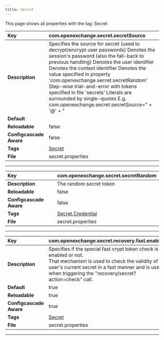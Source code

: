 ```yaml
---
title: Secret
---
```


This page shows all properties with the tag: Secret

| __Key__ | com.openexchange.secret.secretSource |
|:----------------|:--------|
| __Description__ | Specifies the source for secret (used to decrypt/encrypt user passwords) <password>    Denotes the session's password (also the fall-back to previous handling) <user-id>     Denotes the user identifier <context-id>  Denotes the context identifier <random>      Denotes the value specified in property 'com.openexchange.secret.secretRandom' <list>        Step-wise trial-and-error with tokens specified in file 'secrets' Literals are surrounded by single-quotes E.g. com.openexchange.secret.secretSource="<user-id> + '@' + <context-id>" |
| __Default__ | <password> |
| __Reloadable__ | false |
| __Configcascade Aware__ | false |
| __Tags__ | <a href="https://documentation.open-xchange.com/latest/middleware/configuration/tags/Secret.html">Secret</a> |
| __File__ | secret.properties |

---
| __Key__ | com.openexchange.secret.secretRandom |
|:----------------|:--------|
| __Description__ | The random secret token |
| __Reloadable__ | false |
| __Configcascade Aware__ | false |
| __Tags__ | <a href="https://documentation.open-xchange.com/latest/middleware/configuration/tags/Secret.html">Secret</a>,<a href="https://documentation.open-xchange.com/latest/middleware/configuration/tags/Credential.html">Credential</a> |
| __File__ | secret.properties |

---
| __Key__ | com.openexchange.secret.recovery.fast.enabled |
|:----------------|:--------|
| __Description__ | Specifies if the special fast crypt token check is enabled or not.<br>That mechanism is used to check the validity of user's current secret in a fast manner and is used when triggering the "recovery/secret?action=check" call. |
| __Default__ | true |
| __Reloadable__ | true |
| __Configcascade Aware__ | true |
| __Tags__ | <a href="https://documentation.open-xchange.com/latest/middleware/configuration/tags/Secret.html">Secret</a> |
| __File__ | secret.properties |

---
